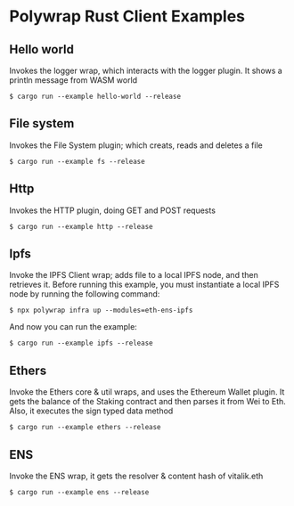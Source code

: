 # Polywrap Rust Client Examples

## Hello world
Invokes the logger wrap, which interacts with the logger plugin. It shows a println message from WASM world
```shell
$ cargo run --example hello-world --release
```

## File system
Invokes the File System plugin; which creats, reads and deletes a file
```shell
$ cargo run --example fs --release
```

## Http
Invokes the HTTP plugin, doing GET and POST requests
```shell
$ cargo run --example http --release
```

## Ipfs
Invoke the IPFS Client wrap; adds file to a local IPFS node, and then retrieves it.
Before running this example, you must instantiate a local IPFS node by running the following command:
```
$ npx polywrap infra up --modules=eth-ens-ipfs
```
And now you can run the example:
```shell
$ cargo run --example ipfs --release
```

## Ethers
Invoke the Ethers core & util wraps, and uses the Ethereum Wallet plugin. It gets the balance of the Staking contract and then parses it from Wei to Eth. Also, it executes the sign typed data method
```shell
$ cargo run --example ethers --release
```

## ENS
Invoke the ENS wrap, it gets the resolver & content hash of vitalik.eth
```shell
$ cargo run --example ens --release
```